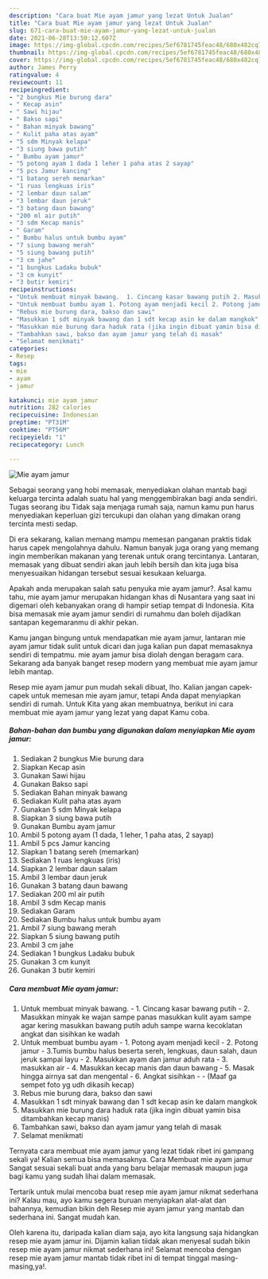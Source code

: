 ```yaml
---
description: "Cara buat Mie ayam jamur yang lezat Untuk Jualan"
title: "Cara buat Mie ayam jamur yang lezat Untuk Jualan"
slug: 671-cara-buat-mie-ayam-jamur-yang-lezat-untuk-jualan
date: 2021-06-28T13:50:12.607Z
image: https://img-global.cpcdn.com/recipes/5ef6781745feac48/680x482cq70/mie-ayam-jamur-foto-resep-utama.jpg
thumbnail: https://img-global.cpcdn.com/recipes/5ef6781745feac48/680x482cq70/mie-ayam-jamur-foto-resep-utama.jpg
cover: https://img-global.cpcdn.com/recipes/5ef6781745feac48/680x482cq70/mie-ayam-jamur-foto-resep-utama.jpg
author: James Perry
ratingvalue: 4
reviewcount: 11
recipeingredient:
- "2 bungkus Mie burung dara"
- " Kecap asin"
- " Sawi hijau"
- " Bakso sapi"
- " Bahan minyak bawang"
- " Kulit paha atas ayam"
- "5 sdm Minyak kelapa"
- "3 siung bawa putih"
- " Bumbu ayam jamur"
- "5 potong ayam 1 dada 1 leher 1 paha atas 2 sayap"
- "5 pcs Jamur kancing"
- "1 batang sereh memarkan"
- "1 ruas lengkuas iris"
- "2 lembar daun salam"
- "3 lembar daun jeruk"
- "3 batang daun bawang"
- "200 ml air putih"
- "3 sdm Kecap manis"
- " Garam"
- " Bumbu halus untuk bumbu ayam"
- "7 siung bawang merah"
- "5 siung bawang putih"
- "3 cm jahe"
- "1 bungkus Ladaku bubuk"
- "3 cm kunyit"
- "3 butir kemiri"
recipeinstructions:
- "Untuk membuat minyak bawang.  1. Cincang kasar bawang putih 2. Masukkan minyak ke wajan sampe panas masukkan kulit ayam sampe agar kering masukkan bawang putih aduh sampe warna kecoklatan angkat dan sisihkan ke wadah"
- "Untuk membuat bumbu ayam 1. Potong ayam menjadi kecil 2. Potong jamur 3.Tumis bumbu halus beserta sereh, lengkuas, daun salah, daun jeruk sampai layu 2. Masukkan ayam dan jamur aduh rata 3. masukkan air 4. Masukkan kecap manis dan daun bawang 5. Masak hingga airnya sat dan mengental 6. Angkat sisihkan  (Maaf ga sempet foto yg udh dikasih kecap)"
- "Rebus mie burung dara, bakso dan sawi"
- "Masukkan 1 sdt minyak bawang dan 1 sdt kecap asin ke dalam mangkok"
- "Masukkan mie burung dara haduk rata (jika ingin dibuat yamin bisa ditambahkan kecap manis)"
- "Tambahkan sawi, bakso dan ayam jamur yang telah di masak"
- "Selamat menikmati"
categories:
- Resep
tags:
- mie
- ayam
- jamur

katakunci: mie ayam jamur 
nutrition: 282 calories
recipecuisine: Indonesian
preptime: "PT31M"
cooktime: "PT56M"
recipeyield: "1"
recipecategory: Lunch

---
```



![Mie ayam jamur](https://img-global.cpcdn.com/recipes/5ef6781745feac48/680x482cq70/mie-ayam-jamur-foto-resep-utama.jpg)

Sebagai seorang yang hobi memasak, menyediakan olahan mantab bagi keluarga tercinta adalah suatu hal yang menggembirakan bagi anda sendiri. Tugas seorang ibu Tidak saja menjaga rumah saja, namun kamu pun harus menyediakan keperluan gizi tercukupi dan olahan yang dimakan orang tercinta mesti sedap.

Di era  sekarang, kalian memang mampu memesan panganan praktis tidak harus capek mengolahnya dahulu. Namun banyak juga orang yang memang ingin memberikan makanan yang terenak untuk orang tercintanya. Lantaran, memasak yang dibuat sendiri akan jauh lebih bersih dan kita juga bisa menyesuaikan hidangan tersebut sesuai kesukaan keluarga. 



Apakah anda merupakan salah satu penyuka mie ayam jamur?. Asal kamu tahu, mie ayam jamur merupakan hidangan khas di Nusantara yang saat ini digemari oleh kebanyakan orang di hampir setiap tempat di Indonesia. Kita bisa memasak mie ayam jamur sendiri di rumahmu dan boleh dijadikan santapan kegemaranmu di akhir pekan.

Kamu jangan bingung untuk mendapatkan mie ayam jamur, lantaran mie ayam jamur tidak sulit untuk dicari dan juga kalian pun dapat memasaknya sendiri di tempatmu. mie ayam jamur bisa diolah dengan beragam cara. Sekarang ada banyak banget resep modern yang membuat mie ayam jamur lebih mantap.

Resep mie ayam jamur pun mudah sekali dibuat, lho. Kalian jangan capek-capek untuk memesan mie ayam jamur, tetapi Anda dapat menyiapkan sendiri di rumah. Untuk Kita yang akan membuatnya, berikut ini cara membuat mie ayam jamur yang lezat yang dapat Kamu coba.

<!--inarticleads1-->

##### Bahan-bahan dan bumbu yang digunakan dalam menyiapkan Mie ayam jamur:

1. Sediakan 2 bungkus Mie burung dara
1. Siapkan  Kecap asin
1. Gunakan  Sawi hijau
1. Gunakan  Bakso sapi
1. Sediakan  Bahan minyak bawang
1. Sediakan  Kulit paha atas ayam
1. Gunakan 5 sdm Minyak kelapa
1. Siapkan 3 siung bawa putih
1. Gunakan  Bumbu ayam jamur
1. Ambil 5 potong ayam (1 dada, 1 leher, 1 paha atas, 2 sayap)
1. Ambil 5 pcs Jamur kancing
1. Siapkan 1 batang sereh (memarkan)
1. Sediakan 1 ruas lengkuas (iris)
1. Siapkan 2 lembar daun salam
1. Ambil 3 lembar daun jeruk
1. Gunakan 3 batang daun bawang
1. Sediakan 200 ml air putih
1. Ambil 3 sdm Kecap manis
1. Sediakan  Garam
1. Sediakan  Bumbu halus untuk bumbu ayam
1. Ambil 7 siung bawang merah
1. Siapkan 5 siung bawang putih
1. Ambil 3 cm jahe
1. Sediakan 1 bungkus Ladaku bubuk
1. Gunakan 3 cm kunyit
1. Gunakan 3 butir kemiri




<!--inarticleads2-->

##### Cara membuat Mie ayam jamur:

1. Untuk membuat minyak bawang.  - 1. Cincang kasar bawang putih - 2. Masukkan minyak ke wajan sampe panas masukkan kulit ayam sampe agar kering masukkan bawang putih aduh sampe warna kecoklatan angkat dan sisihkan ke wadah
1. Untuk membuat bumbu ayam - 1. Potong ayam menjadi kecil - 2. Potong jamur - 3.Tumis bumbu halus beserta sereh, lengkuas, daun salah, daun jeruk sampai layu - 2. Masukkan ayam dan jamur aduh rata - 3. masukkan air - 4. Masukkan kecap manis dan daun bawang - 5. Masak hingga airnya sat dan mengental - 6. Angkat sisihkan -  - (Maaf ga sempet foto yg udh dikasih kecap)
1. Rebus mie burung dara, bakso dan sawi
1. Masukkan 1 sdt minyak bawang dan 1 sdt kecap asin ke dalam mangkok
1. Masukkan mie burung dara haduk rata (jika ingin dibuat yamin bisa ditambahkan kecap manis)
1. Tambahkan sawi, bakso dan ayam jamur yang telah di masak
1. Selamat menikmati




Ternyata cara membuat mie ayam jamur yang lezat tidak ribet ini gampang sekali ya! Kalian semua bisa memasaknya. Cara Membuat mie ayam jamur Sangat sesuai sekali buat anda yang baru belajar memasak maupun juga bagi kamu yang sudah lihai dalam memasak.

Tertarik untuk mulai mencoba buat resep mie ayam jamur nikmat sederhana ini? Kalau mau, ayo kamu segera buruan menyiapkan alat-alat dan bahannya, kemudian bikin deh Resep mie ayam jamur yang mantab dan sederhana ini. Sangat mudah kan. 

Oleh karena itu, daripada kalian diam saja, ayo kita langsung saja hidangkan resep mie ayam jamur ini. Dijamin kalian tiidak akan menyesal sudah bikin resep mie ayam jamur nikmat sederhana ini! Selamat mencoba dengan resep mie ayam jamur mantab tidak ribet ini di tempat tinggal masing-masing,ya!.

